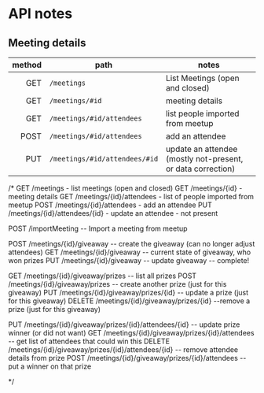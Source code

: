 # API notes

## Meeting details

| method| path | notes |
| --:| -- | -- |
GET | `/meetings` | List Meetings (open and closed)
GET | `/meetings/#id` | meeting details
GET | `/meetings/#id/attendees` | list people imported from meetup
POST | `/meetings/#id/attendees` | add an attendee
PUT | `/meetings/#id/attendees/#id` | update an attendee (mostly not-present, or data correction)
  


/*
   GET /meetings  - list meetings (open and closed)
   GET /meetings/{id} - meeting details
   GET /meetings/{id}/attendees - list of people imported from meetup
  POST /meetings/{id}/attendees - add an attendee
   PUT /meetings/{id}/attendees/{id} - update an attendee - not present

  POST /importMeeting -- Import a meeting from meetup

  POST /meetings/{id}/giveaway -- create the giveaway (can no longer adjust attendees)
   GET /meetings/{id}/giveaway -- current state of giveaway, who won prizes
   PUT /meetings/{id}/giveaway -- update giveaway -- complete!

   GET /meetings/{id}/giveaway/prizes -- list all prizes
  POST /meetings/{id}/giveaway/prizes -- create another prize (just for this giveaway)
   PUT /meetings/{id}/giveaway/prizes/{id} -- update a prize (just for this giveaway)
DELETE /meetings/{id}/giveaway/prizes/{id} --remove a prize (just for this giveaway)

   PUT /meetings/{id}/giveaway/prizes/{id}/attendees/{id} -- update prize winner (or did not want)
   GET /meetings/{id}/giveaway/prizes/{id}/attendees -- get list of attendees that could win this
DELETE /meetings/{id}/giveaway/prizes/{id}/attendees/{id} -- remove attendee details from prize
  POST /meetings/{id}/giveaway/prizes/{id}/attendees -- put a winner on that prize


 */
